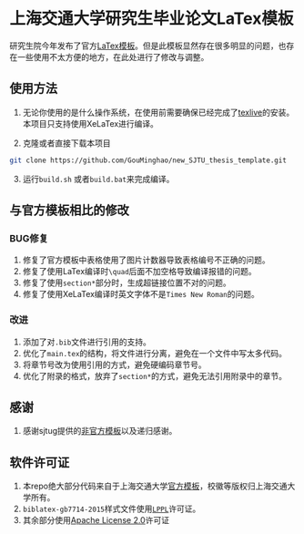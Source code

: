 # 上海交通大学研究生毕业论文LaTex模板
研究生院今年发布了官方[LaTex模板](https://www.gs.sjtu.edu.cn/info/1136/8374.htm)。但是此模板显然存在很多明显的问题，也存在一些使用不太方便的地方，在此处进行了修改与调整。

## 使用方法
1. 无论你使用的是什么操作系统，在使用前需要确保已经完成了[texlive](https://tug.org/texlive/)的安装。本项目只支持使用XeLaTex进行编译。


2. 克隆或者直接下载本项目
```bash
git clone https://github.com/GouMinghao/new_SJTU_thesis_template.git
```

3. 运行`build.sh` 或者`build.bat`来完成编译。

## 与官方模板相比的修改

### BUG修复
1. 修复了官方模板中表格使用了图片计数器导致表格编号不正确的问题。
2. 修复了使用LaTex编译时`\quad`后面不加空格导致编译报错的问题。
3. 修复了使用`section*`部分时，生成超链接位置不对的问题。
4. 修复了使用XeLaTex编译时英文字体不是`Times New Roman`的问题。

### 改进
1. 添加了对`.bib`文件进行引用的支持。
2. 优化了`main.tex`的结构，将文件进行分离，避免在一个文件中写太多代码。
3. 将章节号改为使用引用的方式，避免硬编码章节号。
4. 优化了附录的格式，放弃了`section*`的方式，避免无法引用附录中的章节。

## 感谢
1. 感谢sjtug提供的[非官方模板](https://github.com/sjtug/SJTUThesis)以及递归感谢。

## 软件许可证
1. 本repo绝大部分代码来自于上海交通大学[官方模板](https://www.gs.sjtu.edu.cn/info/1136/8374.htm)，校徽等版权归上海交通大学所有。
2. `biblatex-gb7714-2015`样式文件使用[`LPPL`](https://www.latex-project.org/lppl.txt)许可证。
3. 其余部分使用[Apache License 2.0](./LICENSE)许可证